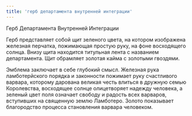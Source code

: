 ```yaml
---
title: 'герб департамента внутренней интеграции'
---
```




Герб Департамента Внутренней Интеграции

Герб представляет собой щит зеленого цвета, на котором изображена железная перчатка, пожимающая простую руку, на фоне восходящего солнца. Внизу щита находится титульная лента с названием департамента. Щит обрамляет золотая кайма с золотыми гвоздями.

Эмблема заключает в себе глубокий смысл. Железная рука ламботерйского порядка и законности пожимает руку счастливого варвара, которому дарована великая честь влиться в дружную семью Королевства, восходящее солнце олицетворяет надежду человека, а зеленый цвет поля означает свободу и радость всех варваров, вступивших на священную землю Ламботеро.
Золото показывает благородство процесса становления варвара человеком.
